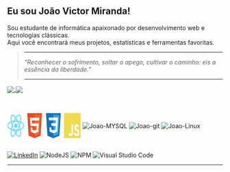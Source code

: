 ## Eu sou João Victor Miranda!

Sou estudante de informática apaixonado por desenvolvimento web e tecnologias clássicas.  
Aqui você encontrará meus projetos, estatísticas e ferramentas favoritas.

>---
>
> *“Reconhecer o sofrimento, soltar o apego, cultivar o caminho: eis a essência da liberdade.”*
> 
> ---


<a href="https://github.com/joaoVictorMiranda">
  <img align="center" src="https://github-readme-stats.vercel.app/api?username=joaoVictorMiranda&show_icons=true&theme=gruvbox" />
</a>
<a href="https://github.com/joaoVictorMiranda">
  <img align="center" src="https://github-readme-stats.vercel.app/api/top-langs/?username=joaoVictorMiranda&show_icons=true&theme=gruvbox" />
</a>



##
<div style="display: inline_block"><br>
  <img align="center" alt="Joao-React" height="60" width="40" src="https://raw.githubusercontent.com/devicons/devicon/master/icons/react/react-original.svg">
  <img align="center" alt="Joao-HTML" height="60" width="40" src="https://raw.githubusercontent.com/devicons/devicon/master/icons/html5/html5-original.svg">
  <img align="center" alt="Joao-CSS" height="60" width="40" src="https://raw.githubusercontent.com/devicons/devicon/master/icons/css3/css3-original.svg">
  <img align="center" alt="Joao-Js" height="60" width="40" src="https://raw.githubusercontent.com/devicons/devicon/master/icons/javascript/javascript-plain.svg">
  <img align="center" alt="Joao-MYSQL" height="60" width="40" src="https://cdn.jsdelivr.net/gh/devicons/devicon@latest/icons/mysql/mysql-original.svg" />
  <img align="center" alt="Joao-git" height="60" width="40"  src="https://cdn.jsdelivr.net/gh/devicons/devicon@latest/icons/git/git-plain-wordmark.svg" />
  <img align="center" alt="Joao-Linux" height="60" width="40" src="https://cdn.jsdelivr.net/gh/devicons/devicon@latest/icons/linux/linux-original.svg" />

</div>


##
[![LinkedIn](https://img.shields.io/badge/linkedin-%230077B5.svg?style=for-the-badge&logo=linkedin&logoColor=white)](https://www.linkedin.com/in/jo%C3%A3o-victor-miranda-48a314224/)
![NodeJS](https://img.shields.io/badge/node.js-6DA55F?style=for-the-badge&logo=node.js&logoColor=white)
![NPM](https://img.shields.io/badge/NPM-%23CB3837.svg?style=for-the-badge&logo=npm&logoColor=white)
![Visual Studio Code](https://img.shields.io/badge/Visual%20Studio%20Code-0078d7.svg?style=for-the-badge&logo=visual-studio-code&logoColor=white)




---
